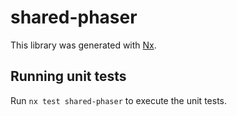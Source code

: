 # shared-phaser

This library was generated with [Nx](https://nx.dev).

## Running unit tests

Run `nx test shared-phaser` to execute the unit tests.
